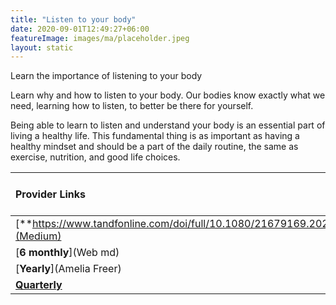 ```yaml
---
title: "Listen to your body"
date: 2020-09-01T12:49:27+06:00
featureImage: images/ma/placeholder.jpeg
layout: static
---
```


Learn the importance of listening to your body

Learn why and how to listen to your body. Our bodies know exactly what we need, learning how to listen, to better be there for yourself.

Being able to learn to listen and understand your body is an essential part of living a healthy life. This fundamental thing is as important as having a healthy mindset and should be a part of the daily routine, the same as exercise, nutrition, and good life choices.

| Provider Links      | Free or Paid  |  
| :-----------          | :--------------:      |  
| [**https://www.tandfonline.com/doi/full/10.1080/21679169.2020.1845792**](Medium) | Online | 
| [**6 monthly**](Web md) | Online | 
| [**Yearly**](Amelia Freer) | Online | 
| [**Quarterly**]() |  | 
  

<br/><br/>






